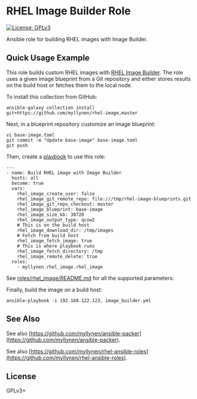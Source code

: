 # RHEL Image Builder Role

[![License: GPLv3](https://img.shields.io/badge/license-GPLv3-brightgreen.svg)](https://www.gnu.org/licenses/gpl-3.0)

Ansible role for building RHEL images with Image Builder.

## Quick Usage Example

This role builds custom RHEL images with
[RHEL Image Builder](https://access.redhat.com/documentation/en-us/red_hat_enterprise_linux/9/html/composing_a_customized_rhel_system_image/index).
The role uses a given image blueprint from a Git repository and either
stores results on the build host or fetches them to the local node.

To install this collection from GitHub:

```
ansible-galaxy collection install git+https://github.com/myllynen/rhel-image,master
```

Next, in a blueprint repository customize an image blueprint:

```
vi base-image.toml
git commit -m "Update base-image" base-image.toml
git push
```

Then, create a [playbook](image_builder.yml) to use this role:

```
---
- name: Build RHEL image with Image Builder
  hosts: all
  become: true
  vars:
    rhel_image_create_user: false
    rhel_image_git_remote_repo: file:///tmp/rhel-image-blueprints.git
    rhel_image_git_repo_checkout: master
    rhel_image_blueprint: base-image
    rhel_image_size_kb: 30720
    rhel_image_output_type: qcow2
    # This is on the build host
    rhel_image_download_dir: /tmp/images
    # Fetch from build host
    rhel_image_fetch_image: true
    # This is where playbook runs
    rhel_image_fetch_directory: /tmp
    rhel_image_remote_delete: true
  roles:
    - myllynen.rhel_image.rhel_image
```

See [roles/rhel_image/README.md](roles/rhel_image/README.md) for all the
supported parameters.

Finally, build the image on a build host:

```
ansible-playbook -i 192.168.122.123, image_builder.yml
```

## See Also

See also
[https://github.com/myllynen/ansible-packer](https://github.com/myllynen/ansible-packer).

See also
[https://github.com/myllynen/rhel-ansible-roles](https://github.com/myllynen/rhel-ansible-roles).

## License

GPLv3+

